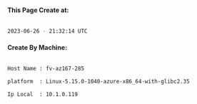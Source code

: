 
   
#### This Page Create at:

```bash

2023-06-26 - 21:32:14 UTC

```

#### Create By Machine:

```bash

Host Name : fv-az167-285

platform  : Linux-5.15.0-1040-azure-x86_64-with-glibc2.35

Ip Local  : 10.1.0.119

```

